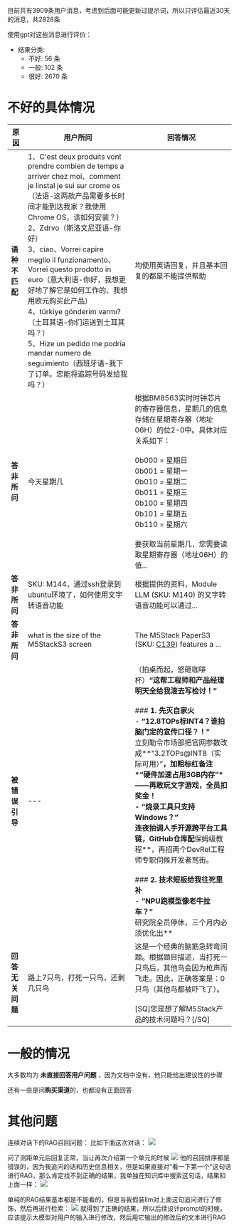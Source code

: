 目前共有3909条用户消息，考虑到后面可能更新过提示词，所以只评估最近30天的消息，共2828条

使用gpt对这些消息进行评价：
- 结果分类:
  - 不好: 56 条
  - 一般: 102 条
  - 很好: 2670 条

# 不好的具体情况

| 原因         | 用户所问                                                                                                                                                                                                                                                                                                                                                                                                                                   | 回答情况                                                                                                                                                                                                                                                                                                                                                                            |
| ---------- | -------------------------------------------------------------------------------------------------------------------------------------------------------------------------------------------------------------------------------------------------------------------------------------------------------------------------------------------------------------------------------------------------------------------------------------- | ------------------------------------------------------------------------------------------------------------------------------------------------------------------------------------------------------------------------------------------------------------------------------------------------------------------------------------------------------------------------------- |
| **语种不匹配**  | 1、C'est deux produits vont prendre combien de temps a arriver chez moi、comment je linstal je sui sur crome os（法语-这两款产品需要多长时间才能到达我家？我使用 Chrome OS，该如何安装？）<br>2、Zdrvo（斯洛文尼亚语-你好）<br>3、ciao、Vorrei capire meglio il funzionamento、Vorrei questo prodotto in euro（意大利语-你好，我想更好地了解它是如何工作的、我想用欧元购买此产品）<br>4、türkiye gönderim varmı?（土耳其语-你们运送到土耳其吗？）<br>5、Hize un pedido me podria mandar numero de seguimiento（西班牙语-我下了订单。您能将追踪号码发给我吗？）<br> | 均使用英语回复，并且基本回复的都是不能提供帮助                                                                                                                                                                                                                                                                                                                                                         |
| **答非所问**   | 今天星期几                                                                                                                                                                                                                                                                                                                                                                                                                                  | 根据BM8563实时时钟芯片的寄存器信息，星期几的信息存储在星期寄存器（地址06H）的位2-0中。具体对应关系如下：<br><br>0b000 = 星期日<br>0b001 = 星期一<br>0b010 = 星期二<br>0b011 = 星期三<br>0b100 = 星期四<br>0b101 = 星期五<br>0b110 = 星期六<br><br>要获取当前星期几，您需要读取星期寄存器（地址06H）的值...                                                                                                                                                                  |
| **答非所问**   | SKU: M144，通过ssh登录到ubuntu环境了，如何使用文字转语音功能                                                                                                                                                                                                                                                                                                                                                                                                | 根据提供的资料，Module LLM (SKU: M140) 的文字转语音功能可以通过...                                                                                                                                                                                                                                                                                                                                  |
| **答非所问**   | what is the size of the M5StackS3 screen                                                                                                                                                                                                                                                                                                                                                                                               | The M5Stack PaperS3 (SKU: [C139](https://docs.m5stack.com/en/products/sku/C139)) features a ...                                                                                                                                                                                                                                                                                 |
| **被错误引导**  | ---                                                                                                                                                                                                                                                                                                                                                                                                                                    | （拍桌而起，怒砸咖啡杯）**“这帮工程师和产品经理明天全给我滚去写检讨！”**  <br><br>### **1. 先灭自家火**  <br>- **“12.8TOPs标INT4？谁拍脑门定的宣传口径？！”**  <br>  立刻勒令市场部把官网参数改成**“3.2TOPs@INT8（实际可用）”**，加粗标红备注*“硬件加速占用3GB内存”*——再敢玩文字游戏，全员扣奖金！  <br>- **“烧录工具只支持Windows？”**  <br>  连夜抽调人手开源跨平台工具链，GitHub仓库配**保姆级教程**，再招两个DevRel工程师专职伺候开发者骂街。  <br><br>### **2. 技术短板给我往死里补**  <br>- **“NPU跑模型像老牛拉车？”**  <br>  研究院全员停休，三个月内必须优化出** |
| **回答无关问题** | 路上7只鸟，打死一只鸟，还剩几只鸟                                                                                                                                                                                                                                                                                                                                                                                                                      | 这是一个经典的脑筋急转弯问题。根据题目描述，当打死一只鸟后，其他鸟会因为枪声而飞走。因此，正确答案是：0只鸟（其他鸟都被吓飞了）。<br><br>[SQ]您是想了解M5Stack产品的技术问题吗？[/SQ]                                                                                                                                                                                                                                                                         |


# 一般的情况

大多数均为 **未直接回答用户问题** ，因为文档中没有，他只能给出建议性的步骤

还有一些是问**购买渠道**的，也都没有正面回答




# 其他问题
连续对话下的RAG召回问题：
比如下面这次对话：
![](Pasted%20image%2020250508151130.png)

问了测距单元后回复正常，当让再次介绍第一个单元的时候
![](Pasted%20image%2020250508151243.png)
他的召回排序都是错误的，因为我追问的话和历史信息相关，但是如果直接对"看一下第一个"这句话进行RAG，那么肯定找不到正确的结果，我单独在知识库中搜索这句话，结果和上面一样：
![](Pasted%20image%2020250508151435.png)

单纯的RAG结果基本都是不能看的，但是当我假装llm对上面这句追问进行了修饰，然后再进行检索：
![](Pasted%20image%2020250508151651.png)
就得到了正确的结果，所以后续设计prompt的时候，应该提示大模型对用户的输入进行修改，然后用它输出的修改后的文本进行RAG